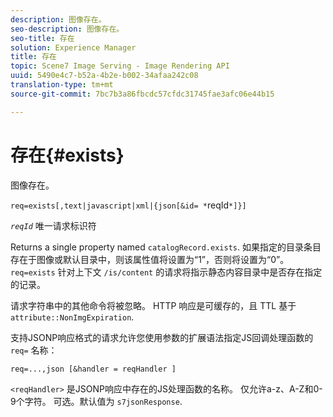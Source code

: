 ```yaml
---
description: 图像存在。
seo-description: 图像存在。
seo-title: 存在
solution: Experience Manager
title: 存在
topic: Scene7 Image Serving - Image Rendering API
uuid: 5490e4c7-b52a-4b2e-b002-34afaa242c08
translation-type: tm+mt
source-git-commit: 7bc7b3a86fbcdc57cfdc31745fae3afc06e44b15

---
```



# 存在{#exists}

图像存在。

`req=exists[,text|javascript|xml|{json[&id= *`reqId`*]}]`

*`reqId`* 唯一请求标识符

Returns a single property named `catalogRecord.exists`. 如果指定的目录条目存在于图像或默认目录中，则该属性值将设置为“1”，否则将设置为“0”。 `req=exists` 针对上下文 `/is/content` 的请求将指示静态内容目录中是否存在指定的记录。

请求字符串中的其他命令将被忽略。 HTTP 响应是可缓存的，且 TTL 基于 `attribute::NonImgExpiration`.

支持JSONP响应格式的请求允许您使用参数的扩展语法指定JS回调处理函数的 `req=` 名称：

`req=...,json [&handler = reqHandler ]`

`<reqHandler>` 是JSONP响应中存在的JS处理函数的名称。 仅允许a-z、A-Z和0-9个字符。 可选。默认值为 `s7jsonResponse`.
